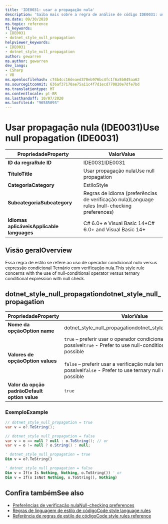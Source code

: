```yaml
---
title: 'IDE0031: usar a propagação nula'
description: 'Saiba mais sobre a regra de análise de código IDE0031: usar a propagação nula'
ms.date: 09/30/2020
ms.topic: reference
f1_keywords:
- IDE0031
- dotnet_style_null_propagation
helpviewer_keywords:
- IDE0031
- dotnet_style_null_propagation
author: gewarren
ms.author: gewarren
dev_langs:
- CSharp
- VB
ms.openlocfilehash: c74b4cc16deaed370eb976bc4fc1f6a5b045aa62
ms.sourcegitcommit: 636af37170ae75a11c4f7d1ecd770820e7dfe7bd
ms.translationtype: MT
ms.contentlocale: pt-BR
ms.lasthandoff: 10/07/2020
ms.locfileid: "96585093"
---
```

# <a name="use-null-propagation-ide0031"></a><span data-ttu-id="b334d-103">Usar propagação nula (IDE0031)</span><span class="sxs-lookup"><span data-stu-id="b334d-103">Use null propagation (IDE0031)</span></span>

|<span data-ttu-id="b334d-104">Propriedade</span><span class="sxs-lookup"><span data-stu-id="b334d-104">Property</span></span>|<span data-ttu-id="b334d-105">Valor</span><span class="sxs-lookup"><span data-stu-id="b334d-105">Value</span></span>|
|-|-|
| <span data-ttu-id="b334d-106">**ID da regra**</span><span class="sxs-lookup"><span data-stu-id="b334d-106">**Rule ID**</span></span> | <span data-ttu-id="b334d-107">IDE0031</span><span class="sxs-lookup"><span data-stu-id="b334d-107">IDE0031</span></span> |
| <span data-ttu-id="b334d-108">**Título**</span><span class="sxs-lookup"><span data-stu-id="b334d-108">**Title**</span></span> | <span data-ttu-id="b334d-109">Usar propagação nula</span><span class="sxs-lookup"><span data-stu-id="b334d-109">Use null propagation</span></span> |
| <span data-ttu-id="b334d-110">**Categoria**</span><span class="sxs-lookup"><span data-stu-id="b334d-110">**Category**</span></span> | <span data-ttu-id="b334d-111">Estilo</span><span class="sxs-lookup"><span data-stu-id="b334d-111">Style</span></span> |
| <span data-ttu-id="b334d-112">**Subcategoria**</span><span class="sxs-lookup"><span data-stu-id="b334d-112">**Subcategory**</span></span> | <span data-ttu-id="b334d-113">Regras de idioma (preferências de verificação nula)</span><span class="sxs-lookup"><span data-stu-id="b334d-113">Language rules (null-checking preferences)</span></span> |
| <span data-ttu-id="b334d-114">**Idiomas aplicáveis**</span><span class="sxs-lookup"><span data-stu-id="b334d-114">**Applicable languages**</span></span> | <span data-ttu-id="b334d-115">C# 6.0+ e Visual Basic 14+</span><span class="sxs-lookup"><span data-stu-id="b334d-115">C# 6.0+ and Visual Basic 14+</span></span> |

## <a name="overview"></a><span data-ttu-id="b334d-116">Visão geral</span><span class="sxs-lookup"><span data-stu-id="b334d-116">Overview</span></span>

<span data-ttu-id="b334d-117">Essa regra de estilo se refere ao uso de operador condicional nulo versus expressão condicional Ternário com verificação nula.</span><span class="sxs-lookup"><span data-stu-id="b334d-117">This style rule concerns with the use of null-conditional operator versus ternary conditional expression with null check.</span></span>

## <a name="dotnet_style_null_propagation"></a><span data-ttu-id="b334d-118">dotnet_style_null_propagation</span><span class="sxs-lookup"><span data-stu-id="b334d-118">dotnet_style_null_propagation</span></span>

|<span data-ttu-id="b334d-119">Propriedade</span><span class="sxs-lookup"><span data-stu-id="b334d-119">Property</span></span>|<span data-ttu-id="b334d-120">Valor</span><span class="sxs-lookup"><span data-stu-id="b334d-120">Value</span></span>|
|-|-|
| <span data-ttu-id="b334d-121">**Nome da opção**</span><span class="sxs-lookup"><span data-stu-id="b334d-121">**Option name**</span></span> | <span data-ttu-id="b334d-122">dotnet_style_null_propagation</span><span class="sxs-lookup"><span data-stu-id="b334d-122">dotnet_style_null_propagation</span></span>
| <span data-ttu-id="b334d-123">**Valores de opção**</span><span class="sxs-lookup"><span data-stu-id="b334d-123">**Option values**</span></span> | <span data-ttu-id="b334d-124">`true` – preferir usar o operador condicional nulo quando possível</span><span class="sxs-lookup"><span data-stu-id="b334d-124">`true` - Prefer to use null-conditional operator when possible</span></span><br /><br /><span data-ttu-id="b334d-125">`false` – preferir usar a verificação nula ternária quando possível</span><span class="sxs-lookup"><span data-stu-id="b334d-125">`false` - Prefer to use ternary null checking where possible</span></span> |
| <span data-ttu-id="b334d-126">**Valor da opção padrão**</span><span class="sxs-lookup"><span data-stu-id="b334d-126">**Default option value**</span></span> | `true` |

### <a name="example"></a><span data-ttu-id="b334d-127">Exemplo</span><span class="sxs-lookup"><span data-stu-id="b334d-127">Example</span></span>

```csharp
// dotnet_style_null_propagation = true
var v = o?.ToString();

// dotnet_style_null_propagation = false
var v = o == null ? null : o.ToString(); // or
var v = o != null ? o.String() : null;
```

```vb
' dotnet_style_null_propagation = true
Dim v = o?.ToString()

' dotnet_style_null_propagation = false
Dim v = If(o Is Nothing, Nothing, o.ToString()) ' or
Dim v = If(o IsNot Nothing, o.ToString(), Nothing)
```

## <a name="see-also"></a><span data-ttu-id="b334d-128">Confira também</span><span class="sxs-lookup"><span data-stu-id="b334d-128">See also</span></span>

- [<span data-ttu-id="b334d-129">Preferências de verificação nula</span><span class="sxs-lookup"><span data-stu-id="b334d-129">Null-checking preferences</span></span>](null-checking-preferences.md)
- [<span data-ttu-id="b334d-130">Regras de linguagem de estilo de código</span><span class="sxs-lookup"><span data-stu-id="b334d-130">Code style language rules</span></span>](language-rules.md)
- [<span data-ttu-id="b334d-131">Referência de regras de estilo de código</span><span class="sxs-lookup"><span data-stu-id="b334d-131">Code style rules reference</span></span>](index.md)
